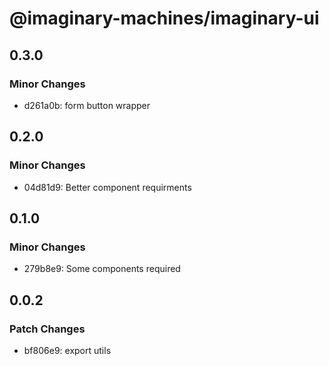 # @imaginary-machines/imaginary-ui

## 0.3.0

### Minor Changes

- d261a0b: form button wrapper

## 0.2.0

### Minor Changes

- 04d81d9: Better component requirments

## 0.1.0

### Minor Changes

- 279b8e9: Some components required

## 0.0.2

### Patch Changes

- bf806e9: export utils
